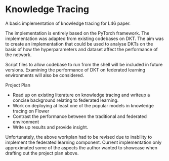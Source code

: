 # Knowledge Tracing
A basic implementation of knowledge tracing for L46 paper.

The implementation is entirely based on the PyTorch framework. The implementation was adapted from existing codebases on DKT. The aim was to create an implementation that could be used to analyse DKTs on the basis of how the hyperparameters and dataset affect the performance of the network.

Script files to allow codebase to run from the shell will be included in future versions. Examining the performance of DKT on federated learning environments will also be considered.


Project Plan
- Read up on existing literature on knowledge tracing and writeup a concise background relating to federated learning.
- Work on deploying at least one of the popular models in knowledge tracing on Flower
- Contrast the performance between the traditional and federated environment
- Write up results and provide insight.

Unfortunately, the above workplan had to be revised due to inability to implement the federated learning component. Current implementation only approximated some of the aspects the author wanted to showcase when drafting out the project plan above.
